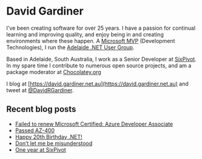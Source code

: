 # David Gardiner

I've been creating software for over 25 years. I have a passion for continual learning and improving quality, and enjoy being in and creating environments where these happen. A [Microsoft MVP](https://mvp.microsoft.com/en-us/PublicProfile/5001655) (Development Technologies), I run the [Adelaide .NET User Group](https://www.adnug.net).

Based in Adelaide, South Australia, I work as a Senior Developer at [SixPivot](https://www.sixpivot.com.au). In my spare time I contribute to numerous open source projects, and am a package moderator at [Chocolatey.org](https://chocolatey.org)

I blog at [https://david.gardiner.net.au](https://david.gardiner.net.au) and tweet at [@DavidRGardiner](https://twitter.com/DavidRGardiner).

## Recent blog posts

<!--START_SECTION:posts-->
* [Failed to renew Microsoft Certified: Azure Developer Associate](https:&#x2F;&#x2F;david.gardiner.net.au&#x2F;2022&#x2F;02&#x2F;failed-az-renewal.html)
* [Passed AZ-400](https:&#x2F;&#x2F;david.gardiner.net.au&#x2F;2022&#x2F;02&#x2F;passed-az400.html)
* [Happy 20th Birthday .NET!](https:&#x2F;&#x2F;david.gardiner.net.au&#x2F;2022&#x2F;02&#x2F;dotnet-anniversary.html)
* [Don’t let me be misunderstood](https:&#x2F;&#x2F;david.gardiner.net.au&#x2F;2022&#x2F;02&#x2F;misunderstood.html)
* [One year at SixPivot](https:&#x2F;&#x2F;david.gardiner.net.au&#x2F;2022&#x2F;02&#x2F;a-year-at-sixpivot.html)
<!--END_SECTION:posts-->
